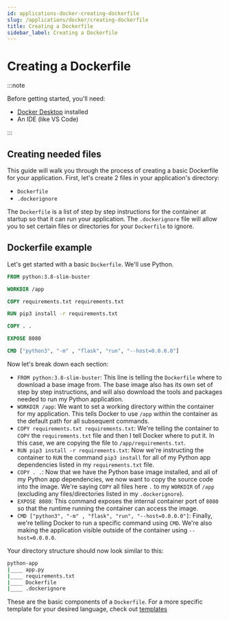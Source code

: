 ```yaml
---
id: applications-docker-creating-dockerfile
slug: /applications/docker/creating-dockerfile
title: Creating a Dockerfile
sidebar_label: Creating a Dockerfile
---
```


# Creating a Dockerfile

:::note

Before getting started, you'll need:

* [Docker Desktop](../docker/01-getting-started.md) installed
* An IDE (like VS Code)

:::

## Creating needed files

This guide will walk you through the process of creating a basic Dockerfile for your application. First, let's create 2 files in your application's directory:

* `Dockerfile`
* `.dockerignore`

The `Dockerfile` is a list of step by step instructions for the container at startup so that it can run your application. The `.dockerignore` file will allow you to set certain files or directories for your `Dockerfile` to ignore.

## Dockerfile example

Let's get started with a basic `Dockerfile`. We'll use Python.

```dockerfile
FROM python:3.8-slim-buster

WORKDIR /app

COPY requirements.txt requirements.txt

RUN pip3 install -r requirements.txt

COPY . .

EXPOSE 8080

CMD ["python3", "-m" , "flask", "run", "--host=0.0.0.0"]
```

Now let's break down each section:

* `FROM python:3.8-slim-buster`: This line is telling the `Dockerfile` where to download a base image from. The base image also has its own set of step by step instructions, and will also download the tools and packages needed to run my Python application.
* `WORKDIR /app`: We want to set a working directory within the container for my application. This tells Docker to use `/app` within the container as the default path for all subsequent commands.
* `COPY requirements.txt requirements.txt`: We're telling the container to `COPY` the `requirements.txt` file and then I tell Docker where to put it. In this case, we are copying the file to `/app/requirements.txt`.
* `RUN pip3 install -r requirements.txt`: Now we're instructing the container to `RUN` the command `pip3 install` for all of my Python app dependencies listed in my `requirements.txt` file.
* `COPY . .`: Now that we have the Python base image installed, and all of my Python app dependencies, we now want to copy the source code into the image. We're saying `COPY` all files here `.` to my `WORKDIR` of `/app` (excluding any files/directories listed in my `.dockerignore`).
* `EXPOSE 8080`: This command exposes the internal container port of `8080` so that the runtime running the container can access the image.
* `CMD ["python3", "-m" , "flask", "run", "--host=0.0.0.0"]`: Finally, we're telling Docker to run a specific command using `CMD`. We're also making the application visible outside of the container using `--host=0.0.0.0`.

Your directory structure should now look similar to this:

```bash
python-app
|____ app.py
|____ requirements.txt
|____ Dockerfile
|____ .dockerignore
```

These are the basic components of a `Dockerfile`. For a more specific template for your desired language, check out [templates](./03-templates.md)
